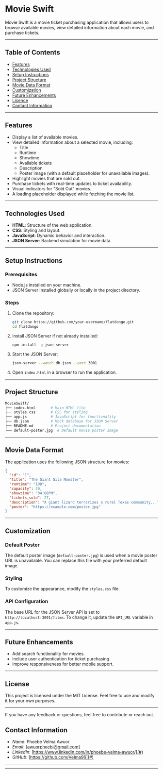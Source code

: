 # Movie Swift

Movie Swift is a movie ticket purchasing application that allows users to browse available movies, view detailed information about each movie, and purchase tickets.

---
## Table of Contents
- [Features](#features)
- [Technologies Used](#technologies-used)
- [Setup Instructions](#setup-instructions)
- [Project Structure](#project-structure)
- [Movie Data Format](#movie-data-format)
- [Customization](#customization)
- [Future Enhancements](#future-enhancements)
- [Licence](#license)
- [Contact Information](#contact-information)
---
## Features

- Display a list of available movies.
- View detailed information about a selected movie, including:
  - Title
  - Runtime
  - Showtime
  - Available tickets
  - Description
  - Poster image (with a default placeholder for unavailable images).
- Highlight movies that are sold out.
- Purchase tickets with real-time updates to ticket availability.
- Visual indicators for "Sold Out" movies.
- A loading placeholder displayed while fetching the movie list.

---
## Technologies Used

- **HTML**: Structure of the web application.
- **CSS**: Styling and layout.
- **JavaScript**: Dynamic behavior and interaction.
- **JSON Server**: Backend simulation for movie data.

---
## Setup Instructions

### Prerequisites

- Node.js installed on your machine.
- JSON Server installed globally or locally in the project directory.

### Steps

1. Clone the repository:
   ```bash
   git clone https://github.com/your-username/flatdango.git
   cd flatdango
   ```

2. Install JSON Server if not already installed:
   ```bash
   npm install -g json-server
   ```

3. Start the JSON Server:
   ```bash
   json-server --watch db.json --port 3001
   ```

4. Open `index.html` in a browser to run the application.
---
## Project Structure

```bash
MovieSwift/
├── index.html       # Main HTML file
├── styles.css       # CSS for styling
├── app.js           # JavaScript for functionality
├── db.json          # Mock database for JSON Server
├── README.md        # Project documentation
└── default-poster.jpg  # Default movie poster image
```
---
## Movie Data Format

The application uses the following JSON structure for movies:

```json
{
  "id": "1",
  "title": "The Giant Gila Monster",
  "runtime": "108",
  "capacity": 30,
  "showtime": "04:00PM",
  "tickets_sold": 27,
  "description": "A giant lizard terrorizes a rural Texas community...",
  "poster": "https://example.com/poster.jpg"
}
```
---
## Customization

### Default Poster
The default poster image (`default-poster.jpg`) is used when a movie poster URL is unavailable. You can replace this file with your preferred default image.

### Styling
To customize the appearance, modify the `styles.css` file.

### API Configuration
The base URL for the JSON Server API is set to `http://localhost:3001/films`. To change it, update the `API_URL` variable in `app.js`.

---
## Future Enhancements

- Add search functionality for movies.
- Include user authentication for ticket purchasing.
- Improve responsiveness for better mobile support.
---
## License

This project is licensed under the MIT License. Feel free to use and modify it for your own purposes.

---
 If you have any feedback or questions, feel free to contribute or reach out.
## Contact Information

- *Name*: Phoebe Velma Awuor
- *Email*: [awuorphoebi@gmail.com]
- *LinkedIn*: [https://www.linkedin.com/in/phoebe-velma-awuor/](#)
- *GitHub*: [https://github.com/Velma96](#)

---
---


